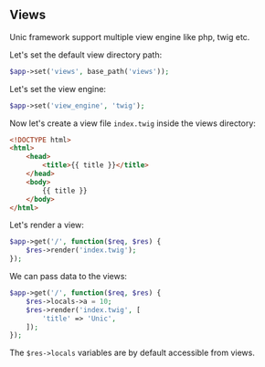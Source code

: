 ## Views

Unic framework support multiple view engine like php, twig etc.

Let's set the default view directory path:
```php
$app->set('views', base_path('views'));
```

Let's set the view engine:
```php
$app->set('view_engine', 'twig');
```

Now let's create a view file `index.twig` inside the views directory:
```html
<!DOCTYPE html>
<html>
    <head>
        <title>{{ title }}</title>
    </head>
    <body>
        {{ title }}
    </body>
</html>
```

Let's render a view:
```php
$app->get('/', function($req, $res) {
    $res->render('index.twig');
});
```

We can pass data to the views:
```php
$app->get('/', function($req, $res) {
    $res->locals->a = 10;
    $res->render('index.twig', [
        'title' => 'Unic',
    ]);
});
```

The `$res->locals` variables are by default accessible from views.
